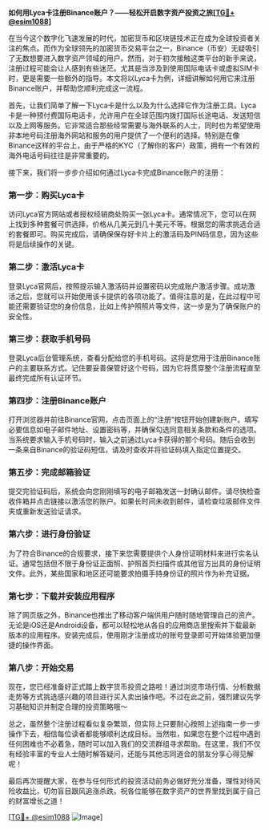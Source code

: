 **如何用Lyca卡注册Binance账户？——轻松开启数字资产投资之旅[[TG💪+ @esim1088](https://t.me/s/esim1088)]**

在当今这个数字化飞速发展的时代，加密货币和区块链技术正在成为全球投资者关注的焦点。而作为全球领先的加密货币交易平台之一，Binance（币安）无疑吸引了无数想要进入数字资产领域的用户。然而，对于初次接触这类平台的新手来说，注册过程可能会让人感到有些迷茫。尤其是当涉及到使用国际电话卡或虚拟SIM卡时，更是需要一些额外的指导。本文将以Lyca卡为例，详细讲解如何用它来注册Binance账户，并帮助您顺利完成这一流程。

首先，让我们简单了解一下Lyca卡是什么以及为什么选择它作为注册工具。Lyca卡是一种预付费国际电话卡，允许用户在全球范围内拨打国际长途电话、发送短信以及上网等服务。它非常适合那些经常需要与海外联系的人士，同时也为希望使用非本地号码注册海外网站和服务的用户提供了一个便利的选择。特别是在像Binance这样的平台上，由于严格的KYC（了解你的客户）政策，拥有一个有效的海外电话号码往往是非常重要的。

接下来，我们将一步步介绍如何通过Lyca卡完成Binance账户的注册：

### 第一步：购买Lyca卡

访问Lyca官方网站或者授权经销商处购买一张Lyca卡。通常情况下，您可以在网上找到多种套餐可供选择，价格从几美元到几十美元不等。根据您的需求挑选合适的套餐即可。购买完成后，请确保保存好卡片上的激活码及PIN码信息，因为这些将是后续操作的关键。

### 第二步：激活Lyca卡

登录Lyca官网后，按照提示输入激活码并设置密码以完成账户激活步骤。成功激活之后，您就可以开始使用该卡提供的各项功能了。值得注意的是，在此过程中可能还需要验证您的身份信息，比如上传护照照片等文件，这一步是为了确保账户的安全性。

### 第三步：获取手机号码

登录Lyca后台管理系统，查看分配给您的手机号码。这将是您用于注册Binance账户的主要联系方式。记住要妥善保管好这个号码，因为它将贯穿整个注册流程直至最终完成所有认证环节。

### 第四步：注册Binance账户

打开浏览器并前往Binance官网，点击页面上的“注册”按钮开始创建新账户。填写必要信息如电子邮件地址、设置密码等，并确保勾选同意相关条款和条件的选项。当系统要求输入手机号码时，输入之前通过Lyca卡获得的那个号码。随后会收到一条来自Binance的验证码短信，请及时查收并将验证码填入指定位置提交。

### 第五步：完成邮箱验证

提交完验证码后，系统会向您刚刚填写的电子邮箱发送一封确认邮件。请尽快检查收件箱并点击链接以激活您的账户。如果长时间未收到邮件，请检查垃圾邮件文件夹或重新发送验证请求。

### 第六步：进行身份验证

为了符合Binance的合规要求，接下来您需要提供个人身份证明材料来进行实名认证。通常包括但不限于身份证正面照、护照首页扫描件或其他官方出具的身份证明文件。此外，某些国家和地区还可能要求拍摄手持身份证的照片作为补充证据。

### 第七步：下载并安装应用程序

除了网页版之外，Binance也推出了移动客户端供用户随时随地管理自己的资产。无论是iOS还是Android设备，都可以轻松地从各自的应用商店里搜索并下载最新版本的应用程序。安装完成后，使用刚才注册成功的账号登录即可开始体验更加便捷的操作界面。

### 第八步：开始交易

现在，您已经准备好正式踏上数字货币投资之路啦！通过浏览市场行情、分析数据走势等方式挑选感兴趣的项目进行买入卖出操作吧。不过在此之前，强烈建议先学习基础知识并制定合理的投资策略哦～

总之，虽然整个注册过程看似复杂繁琐，但实际上只要耐心按照上述指南一步一步操作下去，相信每位读者都能够顺利达成目标。当然啦，如果您在整个过程中遇到任何困难也不必着急，随时可以加入我们的交流群组寻求帮助。在这里，我们不仅有经验丰富的专业人士随时解答疑问，还能与其他志同道合的朋友分享心得见解呢！

最后再次提醒大家，在参与任何形式的投资活动前务必做好充分准备，理性对待风险收益比，切勿盲目跟风追涨杀跌。祝各位能够在数字资产的世界里找到属于自己的财富增长之道！

[[TG💪+ @esim1088](https://t.me/s/esim1088) ![Image](https://i.postimg.cc/4NQfJmqS/Snipaste-2025-05-13-00-14-12.png)]